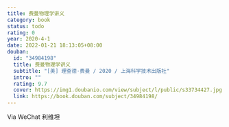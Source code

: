 ```yaml
---
title: 费曼物理学讲义
category: book
status: todo
rating: 0
year: 2020-4-1
date: 2022-01-21 18:13:05+08:00
douban:
  id: "34984198"
  title: 费曼物理学讲义
  subtitle: "[美] 理查德·费曼 / 2020 / 上海科学技术出版社"
  intro: ""
  rating: 9.7
  cover: https://img1.doubanio.com/view/subject/l/public/s33734427.jpg
  link: https://book.douban.com/subject/34984198/
---
```


Via WeChat 利维坦
